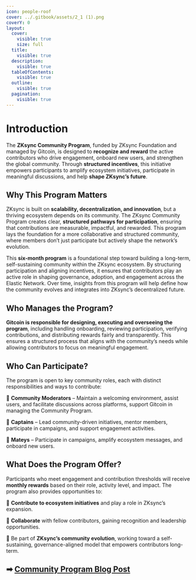 ```yaml
---
icon: people-roof
cover: ../.gitbook/assets/2_1 (1).png
coverY: 0
layout:
  cover:
    visible: true
    size: full
  title:
    visible: true
  description:
    visible: true
  tableOfContents:
    visible: true
  outline:
    visible: true
  pagination:
    visible: true
---
```


# Introduction

The **ZKsync Community Program**, funded by ZKsync Foundation and managed by Gitcoin, is designed to **recognize and reward** the active contributors who drive engagement, onboard new users, and strengthen the global community. Through **structured incentives**, this initiative empowers participants to amplify ecosystem initiatives, participate in meaningful discussions, and help **shape ZKsync’s future**.

## Why This Program Matters

ZKsync is built on **scalability, decentralization, and innovation**, but a thriving ecosystem depends on its community. The ZKsync Community Program creates clear, **structured pathways for participation**, ensuring that contributions are measurable, impactful, and rewarded. This program lays the foundation for a more collaborative and structured community, where members don’t just participate but actively shape the network’s evolution.

This **six-month program** is a foundational step toward building a long-term, self-sustaining community within the ZKsync ecosystem. By structuring participation and aligning incentives, it ensures that contributors play an active role in shaping governance, adoption, and engagement across the Elastic Network. Over time, insights from this program will help define how the community evolves and integrates into ZKsync’s decentralized future.

## Who Manages the Program?

**Gitcoin is responsible for designing, executing and overseeing the program**, including handling onboarding, reviewing participation, verifying contributions, and distributing rewards fairly and transparently. This ensures a structured process that aligns with the community’s needs while allowing contributors to focus on meaningful engagement.

## Who Can Participate?

The program is open to key community roles, each with distinct responsibilities and ways to contribute:

🔹 **Community Moderators** – Maintain a welcoming environment, assist users, and facilitate discussions across platforms, support Gitcoin in managing the Community Program.

🔹 **Captains** – Lead community-driven initiatives, mentor members, participate in campaigns, and support engagement activities.

🔹 **Mateys** – Participate in campaigns, amplify ecosystem messages, and onboard new users.

## What Does the Program Offer?

Participants who meet engagement and contribution thresholds will receive **monthly rewards** based on their role, activity level, and impact. The program also provides opportunities to:

🔹 **Contribute to ecosystem initiatives** and play a role in ZKsync’s expansion.

🔹 **Collaborate** with fellow contributors, gaining recognition and leadership opportunities.

🔹 Be part of **ZKsync’s community evolution**, working toward a self-sustaining, governance-aligned model that empowers contributors long-term.

## ➡ [**Community Program Blog Post**](https://zksync.mirror.xyz/ABCMvRKrYVEa3dzqqHakAGFF7QwzTSUt5xQh3Ey7i9k)

